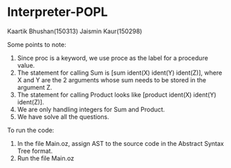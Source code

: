 # Interpreter-POPL

Kaartik Bhushan(150313)
Jaismin Kaur(150298)

Some points to note:

1. Since proc is a keyword, we use proce as the label for a procedure value.
2. The statement for calling Sum is [sum ident(X) ident(Y) ident(Z)], where X and Y are the 2 arguments whose sum needs to be stored in the argument Z.
3. The statement for calling Product looks like [product ident(X) ident(Y) ident(Z)].
4. We are only handling integers for Sum and Product.
5. We have solve all the questions.

To run the code:
1. In the file Main.oz, assign AST to the source code in the Abstract Syntax Tree format.
2. Run the file Main.oz
